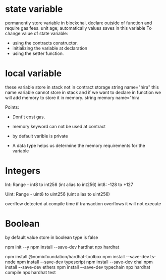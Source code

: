 # state variable

permanently store variable in blockchai, declare outside of function and require gas fees.
unit age;
automatically values saves in this variable
To change value of state variable:

- using the contracts constructor.
- initializing the variable at declaration
- using the setter function.

# local variable

these variable store in stack not in contract storage
string name="hira"
this name variable cannot store in stack and if we want to declare in function we will add memory to store it in memory.
string memory name="hira

Points:

- Dont't cost gas.
- memory keyword can not be used at contract
- by default varible is private

- A data type helps us determine the memory requirements for the variable

# Integers

Int:
Range - int8 to int256 (int alias to int256)
int8: -128 to +127

Uint:
Range - uint8 to uint256 (uint alias to uint256)

overflow detected at compile time
if transaction overflows it will not execute

# Boolean

by default value store in boolean type is false

npm init --y
npm install --save-dev hardhat
npx hardhat

npm install @nomicfoundation/hardhat-toolbox
npm install --save-dev ts-node
npm install --save-dev typescript
npm install --save-dev chai
npm install --save-dev ethers
npm install --save-dev typechain
npx hardhat compile
npx hardhat test
